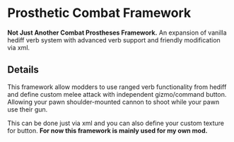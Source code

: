 # Prosthetic Combat Framework
**Not Just Another Combat Prostheses Framework.** An expansion of vanilla hediff verb system with advanced verb support and friendly modification via xml.

## Details
This framework allow modders to use ranged verb functionality from hediff and define custom melee attack with independent gizmo/command button. Allowing your pawn shoulder-mounted cannon to shoot while your pawn use their gun.

This can be done just via xml and you can also define your custom texture for button. **For now this framework is mainly used for my own mod.**
